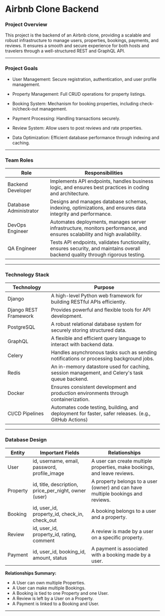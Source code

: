 # Airbnb Clone Backend

### Project Overview

This project is the backend of an Airbnb clone, providing a scalable and robust infrastructure to manage users, properties, bookings, payments, and reviews. It ensures a smooth and secure experience for both hosts and travelers through a well-structured REST and GraphQL API.

---

### Project Goals

- User Management: Secure registration, authentication, and user profile management.

- Property Management: Full CRUD operations for property listings.

- Booking System: Mechanism for booking properties, including check-in/check-out management.

- Payment Processing: Handling transactions securely.

- Review System: Allow users to post reviews and rate properties.

- Data Optimization: Efficient database performance through indexing and caching.


---

### Team Roles

| Role | Responsibilities |
| ----------- | ----------- |
| Backend Developer | Implements API endpoints, handles business logic, and ensures best practices in coding and architecture. |
| Database Administrator | Designs and manages database schemas, indexing, optimizations, and ensures data integrity and performance. |
| DevOps Engineer | Automates deployments, manages server infrastructure, monitors performance, and ensures scalability and high availability. |
| QA Engineer | Tests API endpoints, validates functionality, ensures security, and maintains overall backend quality through rigorous testing. |

---

### Technology Stack

| Technology | Purpose |
| ----------- | ----------- |
| Django | A high-level Python web framework for building RESTful APIs efficiently. |
| Django REST Framework | Provides powerful and flexible tools for API development. |
| PostgreSQL | A robust relational database system for securely storing structured data. |
| GraphQL | A flexible and efficient query language to interact with backend data. |
| Celery | Handles asynchronous tasks such as sending notifications or processing background jobs. |
| Redis | An in-memory datastore used for caching, session management, and Celery's task queue backend. |
| Docker | Ensures consistent development and production environments through containerization. |
| CI/CD Pipelines | Automates code testing, building, and deployment for faster, safer releases. (e.g., GitHub Actions) |

---

### Database Design

| Entity | Important Fields | Relationships |
| ----------- | ----------- | ----------- |
| User | id, username, email, password, profile_image | A user can create multiple properties, make bookings, and leave reviews. |
| Property | id, title, description, price_per_night, owner (user) | A property belongs to a user (owner) and can have multiple bookings and reviews. |
| Booking | id, user_id, property_id, check_in, check_out | A booking belongs to a user and a property. |
| Review | id, user_id, property_id, rating, comment | A review is made by a user on a specific property. |
| Payment | id, user_id, booking_id, amount, status | A payment is associated with a booking made by a user. |

**Relationships Summary:**
- A User can own multiple Properties.
- A User can make multiple Bookings.
- A Booking is tied to one Property and one User.
- A Review is left by a User on a Property.
- A Payment is linked to a Booking and User.

---
